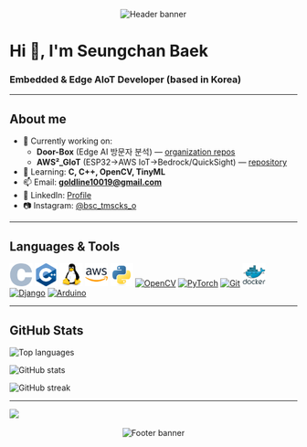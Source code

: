 <!-- ===== 헤더 배너 ===== -->
<p align="center">
  <img
    src="https://capsule-render.vercel.app/api?type=waving&color=gradient&customColorList=10&height=200&text=Chan's%20AIoT%20github&fontSize=50&animation=twinkling&fontAlign=68&fontAlignY=36"
    alt="Header banner"
  />
</p>

<!-- ===== 프로필 타이틀 ===== -->
<h1 align="left">Hi 👋, I'm Seungchan Baek</h1>
<h3 align="left">Embedded & Edge AIoT Developer (based in Korea)</h3>

---

## About me
- 🔭 Currently working on:  
  - **Door-Box** (Edge AI 방문자 분석) — <a href="https://github.com/orgs/Catch-Crime/repositories">organization repos</a>  
  - **AWS²_GIoT** (ESP32→AWS IoT→Bedrock/QuickSight) — <a href="https://github.com/mangodetective/AWS2_GIOT_FULL">repository</a>
- 🌱 Learning: **C, C++, OpenCV, TinyML**
- 📫 Email: **goldline10019@gmail.com**
- 🔗 LinkedIn: <a href="https://www.linkedin.com/in/%EC%8A%B9%EC%B0%AC-%EB%B0%B1-a548a0355/">Profile</a>  
- 📷 Instagram: <a href="https://instagram.com/bsc_tmscks_o">@bsc_tmscks_o</a>

---

## Languages & Tools
<p>
  <a href="https://www.cprogramming.com/"><img src="https://raw.githubusercontent.com/devicons/devicon/master/icons/c/c-original.svg" width="40" height="40" alt="C"></a>
  <a href="https://www.w3schools.com/cpp/"><img src="https://raw.githubusercontent.com/devicons/devicon/master/icons/cplusplus/cplusplus-original.svg" width="40" height="40" alt="C++"></a>
  <a href="https://www.linux.org/"><img src="https://raw.githubusercontent.com/devicons/devicon/master/icons/linux/linux-original.svg" width="40" height="40" alt="Linux"></a>
  <a href="https://aws.amazon.com"><img src="https://raw.githubusercontent.com/devicons/devicon/master/icons/amazonwebservices/amazonwebservices-original-wordmark.svg" width="40" height="40" alt="AWS"></a>
  <a href="https://www.python.org"><img src="https://raw.githubusercontent.com/devicons/devicon/master/icons/python/python-original.svg" width="40" height="40" alt="Python"></a>
  <a href="https://opencv.org/"><img src="https://www.vectorlogo.zone/logos/opencv/opencv-icon.svg" width="40" height="40" alt="OpenCV"></a>
  <a href="https://pytorch.org/"><img src="https://www.vectorlogo.zone/logos/pytorch/pytorch-icon.svg" width="40" height="40" alt="PyTorch"></a>
  <a href="https://git-scm.com/"><img src="https://www.vectorlogo.zone/logos/git-scm/git-scm-icon.svg" width="40" height="40" alt="Git"></a>
  <a href="https://www.docker.com/"><img src="https://raw.githubusercontent.com/devicons/devicon/master/icons/docker/docker-original-wordmark.svg" width="40" height="40" alt="Docker"></a>
  <a href="https://www.djangoproject.com/"><img src="https://cdn.worldvectorlogo.com/logos/django.svg" width="40" height="40" alt="Django"></a>
  <a href="https://www.arduino.cc/"><img src="https://cdn.worldvectorlogo.com/logos/arduino-1.svg" width="40" height="40" alt="Arduino"></a>
</p>

---

## GitHub Stats
<p align="left">
  <img src="https://github-readme-stats.vercel.app/api/top-langs?username=kairos1228&show_icons=true&layout=compact" alt="Top languages" />
</p>
<p align="left">
  <img src="https://github-readme-stats.vercel.app/api?username=kairos1228&show_icons=true" alt="GitHub stats" />
</p>
<p align="left">
  <img src="https://github-readme-streak-stats.herokuapp.com/?user=kairos1228" alt="GitHub streak" />
</p>

---

</p> <img src="https://github.com/user-attachments/assets/b569633a-1565-46b6-b067-e62f04ee23a0"/> </p>

<!-- ===== 푸터 배너 ===== -->
<p align="center">
  <img src="https://capsule-render.vercel.app/api?type=waving&color=BCCDC9&height=100&section=footer" alt="Footer banner" />
</p>
